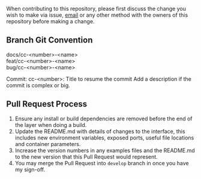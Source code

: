 When contributing to this repository, please first discuss the change you wish to make via issue,
[email][email-adress] or any other method with the owners of this repository before making a change. 

<!-- Link -->
[email-adress]: mailto:sukaato.dev@gmail.com

## Branch Git Convention

docs/cc-\<number\>-\<name\> <!-- For documentation -->  
feat/cc-\<number\>-\<name\> <!-- For features -->  
bug/cc-\<number\>-\<name\> <!-- For bug fix -->  

Commit:
cc-\<number\>: Title to resume the commit
Add a description if the commit is complex or big.

## Pull Request Process

1. Ensure any install or build dependencies are removed before the end of the layer when doing a build.
2. Update the README.md with details of changes to the interface, this includes new environment variables, exposed ports, useful file locations and container parameters.
3. Increase the version numbers in any examples files and the README.md to the new version that this Pull Request would represent.
4. You may merge the Pull Request into `develop` branch in once you have my sign-off.

